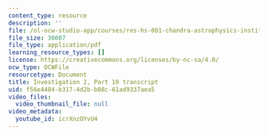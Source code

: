 ```yaml
---
content_type: resource
description: ''
file: /ol-ocw-studio-app/courses/res-hs-001-chandra-astrophysics-institute/icrXnzOYvU4_transcript.pdf
file_size: 36087
file_type: application/pdf
learning_resource_types: []
license: https://creativecommons.org/licenses/by-nc-sa/4.0/
ocw_type: OCWFile
resourcetype: Document
title: Investigation 2, Part 10 transcript
uid: f56e4484-b317-4d2b-b08c-61ad9337aea5
video_files:
  video_thumbnail_file: null
video_metadata:
  youtube_id: icrXnzOYvU4
---
```

